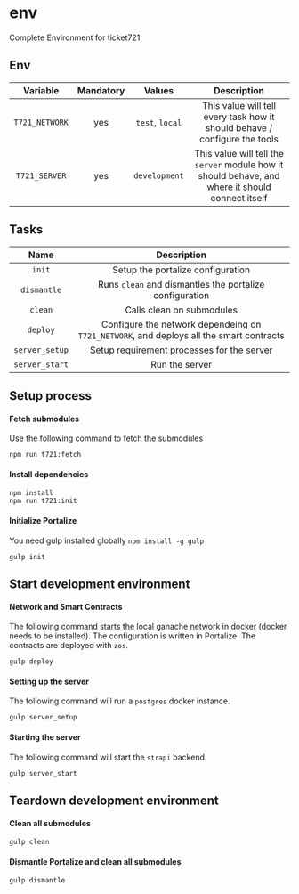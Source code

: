 # env
Complete Environment for ticket721

## Env

| Variable | Mandatory | Values | Description |
| :---: | :---: | :---: | :---: |
| `T721_NETWORK` | yes | `test`, `local` | This value will tell every task how it should behave / configure the tools |
| `T721_SERVER` | yes | `development` | This value will tell the `server` module how it should behave, and where it should connect itself |

## Tasks

| Name | Description |
| :---: | :---------: |
| `init` | Setup the portalize configuration |
| `dismantle` | Runs `clean` and dismantles the portalize configuration |
| `clean` | Calls clean on submodules |
| `deploy` | Configure the network dependeing on `T721_NETWORK`, and deploys all the smart contracts |
| `server_setup` | Setup requirement processes for the server |
| `server_start` | Run the server |

## Setup process

#### Fetch submodules

Use the following command to fetch the submodules
```shell
npm run t721:fetch
```

#### Install dependencies

```shell
npm install
npm run t721:init
```

#### Initialize Portalize

You need gulp installed globally
`npm install -g gulp`

```shell
gulp init
```

## Start development environment

#### Network and Smart Contracts

The following command starts the local ganache network in docker (docker needs to be installed).
The configuration is written in Portalize.
The contracts are deployed with `zos`.

```shell
gulp deploy
```

#### Setting up the server

The following command will run a `postgres` docker instance.

```shell
gulp server_setup
```

#### Starting the server

The following command will start the `strapi` backend.

```shell
gulp server_start
```

## Teardown development environment

#### Clean all submodules

```shell
gulp clean
```

#### Dismantle Portalize and clean all submodules

```shell
gulp dismantle
```
